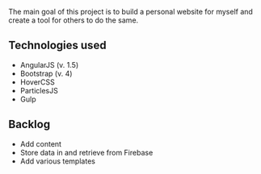 The main goal of this project is to build a personal website for myself and create a tool for others to do the same.

## Technologies used
- AngularJS (v. 1.5)
- Bootstrap (v. 4)
- HoverCSS
- ParticlesJS
- Gulp

## Backlog
- Add content
- Store data in and retrieve from Firebase
- Add various templates
